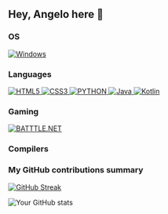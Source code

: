 ## Hey, Angelo here 👋

<!--
**angelog9e/angelog9e** is a ✨ _special_ ✨ repository because its `README.md` (this file) appears on your GitHub profile.
-->
<h3>OS</h3>
<p>
  <a href="https://www.microsoft.com/en-us/windows?r=1">
    <img alt="Windows" src="https://img.shields.io/badge/Windows-0078D6?style=for-the-badge&logo=windows&logoColor=white"/>
  </a>
</p>

<h3>Languages</h3>
<p>
  <a href="https://www.w3schools.com/html"/>
    <img alt="HTML5" src="https://img.shields.io/badge/html5-%23E34F26.svg?style=for-the-badge&logo=html5&logoColor=white"/>
  </a>
  <a href="https://www.w3schools.com/css/"/>
    <img alt="CSS3" src="https://img.shields.io/badge/css3-%231572B6.svg?style=for-the-badge&logo=css3&logoColor=white"/>
  </a>
  <a href="https://www.python.org/">
    <img alt="PYTHON" src="https://img.shields.io/badge/python-3670A0?style=for-the-badge&logo=python&logoColor=ffdd54"/>
  </a>
  <a href="https://www.java.com/en/">
    <img alt="Java" src="https://img.shields.io/badge/java-%23ED8B00.svg?style=for-the-badge&logo=openjdk&logoColor=white"/>
  </a>
  <a href="https://kotlinlang.org/">
    <img alt="Kotlin" src="https://img.shields.io/badge/kotlin-%237F52FF.svg?style=for-the-badge&logo=kotlin&logoColor=white"/>
  </a>
</p>

<h3>Gaming</h3>
<p>
  <a href="https://us.shop.battle.net/en-us">
    <img alt="BATTTLE.NET" src="https://img.shields.io/badge/battle.net-%2300AEFF.svg?style=for-the-badge&logo=battle.net&logoColor=white"/>
  </a>
  <a href="https://www.ea.com/>
    <img alt="EA" src="https://img.shields.io/badge/ea-%23000000.svg?style=for-the-badge&logo=ea&logoColor=white"/>
  </a>
  <a href="https://store.epicgames.com/en-US/>
    <img alt="EPICGAMES" src="https://img.shields.io/badge/epicgames-%23313131.svg?style=for-the-badge&logo=epicgames&logoColor=white"/>
  </a>
  <a href="https://www.nvidia.com/en-us/>
    <img alt="nVIDIA" src="https://img.shields.io/badge/nVIDIA-%2376B900.svg?style=for-the-badge&logo=nVIDIA&logoColor=white"/>
  </a>
  <a href="https://www.riotgames.com/en>
    <img alt="RIOTGAMES" src="https://img.shields.io/badge/riotgames-D32936.svg?style=for-the-badge&logo=riotgames&logoColor=white"/>
  </a>
  <a href="https://store.steampowered.com/>
    <img alt="STEAM" src="https://img.shields.io/badge/steam-%23000000.svg?style=for-the-badge&logo=steam&logoColor=white"/>
  </a>
</p>

<h3>Compilers</h3>
<p>
  <a href="https://developer.android.com/studio>
    <img alt="ANDROID STUDIO" src="https://img.shields.io/badge/android%20studio-346ac1?style=for-the-badge&logo=android%20studio&logoColor=white"/>
  </a>
  <a href="https://code.visualstudio.com/>
    <img alt="VISUAL STUDIO CODE" src="https://img.shields.io/badge/Visual%20Studio%20Code-0078d7.svg?style=for-the-badge&logo=visual-studio-code&logoColor=white"/>
  </a>
</p>

<h3>My GitHub contributions summary</h3>

[![GitHub Streak](https://github-readme-streak-stats.herokuapp.com?user=angelog9e&theme=dark&ring=fb4362&file=fb4362&currStreakNum=fb4362&currStreakLabel=fb4362&hide_border=true)](https://git.io/streak-stats)

![Your GitHub stats](https://github-readme-stats.vercel.app/api?username=angelog9e&hide_border=true&show_icons=true&bg_color=151515&title_color=fb4362&icon_color=fb4362&text_bold=false&text_color=9e9e9e)
